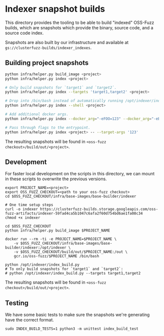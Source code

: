 # Indexer snapshot builds

This directory provides the tooling to be able to build "indexed" OSS-Fuzz
builds, which are snapshots which provide the binary, source code, and a source
code index.

Snapshots are also built by our infrastructure and available at
`gs://clusterfuzz-builds/indexer_indexes`.

## Building project snapshots

```bash
python infra/helper.py build_image <project>
python infra/helper.py index <project>

# Only build snapshots for `target1` and `target2`.
python infra/helper.py index --targets 'target1,target2' <project>

# Drop into /bin/bash instead of automatically running /opt/indexer/index_build.py.
python infra/helper.py index --shell <project>

# Add additional docker args.
python infra/helper.py index --docker_arg="-eFOO=123" --docker_arg="-eBAR=456" <project>

# Pass through flags to the entrypoint.
python infra/helper.py index <project> -- --target-args '123'
```

The resulting snapshots will be found in `<oss-fuzz checkout>/build/out/<project>`.

## Development

For faster local development on the scripts in this directory, we can mount in
these scripts to overwrite the previous versions.

```
export PROJECT_NAME=<project>
export OSS_FUZZ_CHECKOUT=<path to your oss-fuzz checkout>
cd $OSS_FUZZ_CHECKOUT/infra/base-images/base-builder/indexer

# One time setup steps
curl -o indexer https://clusterfuzz-builds.storage.googleapis.com/oss-fuzz-artifacts/indexer-59fad4ca5b1047c6afa2f60d754bd6ae1fa08c34
chmod +x indexer

cd $OSS_FUZZ_CHECKOUT
python infra/helper.py build_image $PROJECT_NAME

docker run --rm -ti -e PROJECT_NAME=$PROJECT_NAME \
    -v $OSS_FUZZ_CHECKOUT/infra/base-images/base-builder/indexer:/opt/indexer \
    -v $OSS_FUZZ_CHECKOUT/build/out/$PROJECT_NAME:/out \
    gcr.io/oss-fuzz/$PROJECT_NAME /bin/bash

python /opt/indexer/index_build.py
# To only build snapshots for `target1` and `target2`:
# python /opt/indexer/index_build.py --targets target1,target2
```

The resulting snapshots will be found in `<oss-fuzz checkout>/build/out/<project>`.

## Testing

We have some basic tests to make sure the snapshots we're generating have the correct format.

```
sudo INDEX_BUILD_TESTS=1 python3 -m unittest index_build_test
```